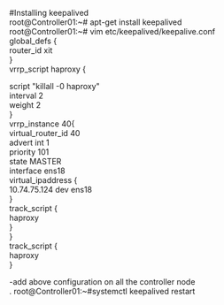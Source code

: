 #Installing keepalived<br/>
root@Controller01:~# apt-get install keepalived <br/>
root@Controller01:~# vim etc/keepalived/keepalive.conf<br/>
global_defs {<br/>
router_id xit<br/>
}<br/>
vrrp_script haproxy {<br/>

script "killall -0 haproxy"<br/>
  interval 2<br/>
  weight 2<br/>
}<br/>
vrrp_instance 40{<br/>
  virtual_router_id 40<br/>
  advert int 1<br/>
  priority 101<br/>
  state MASTER<br/>
  interface ens18<br/>
  virtual_ipaddress {<br/>
    10.74.75.124 dev ens18<br/>
  }<br/>
  track_script {<br/>
    haproxy<br/>
  }<br/>
}<br/>
 track_script {<br/>
    haproxy<br/>
  }<br/>

 -add above configuration on all the controller node<br/>.
 root@Controller01:~#systemctl keepalived restart 
